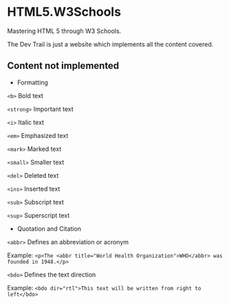 # HTML5.W3Schools
 Mastering HTML 5 through W3 Schools. 

 The Dev Trail is just a website which implements all the content covered.

 ## Content not implemented

 - Formatting

 ``<b>`` Bold text

 ``<strong>`` Important text

 ``<i>`` Italic text

 ``<em>`` Emphasized text

 ``<mark>`` Marked text

 ``<small>`` Smaller text

 ``<del>`` Deleted text

 ``<ins>`` Inserted text

 ``<sub>`` Subscript text

 ``<sup>`` Superscript text

 - Quotation and Citation

``<abbr>`` Defines an abbreviation or acronym

Example: ``<p>The <abbr title="World Health Organization">WHO</abbr> was founded in 1948.</p>``

``<bdo>`` Defines the text direction

Example: ``<bdo dir="rtl">This text will be written from right to left</bdo>``




